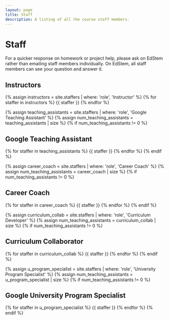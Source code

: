 ```yaml
---
layout: page
title: Staff
description: A listing of all the course staff members.
---
```


# Staff

For a quicker response on homework or project help, please ask on EdStem rather than emailing staff members individually. On EdStem, all staff members can see your question and answer it.

## Instructors

{% assign instructors = site.staffers | where: 'role', 'Instructor' %}
{% for staffer in instructors %}
{{ staffer }}
{% endfor %}


{% assign teaching_assistants = site.staffers | where: 'role', 'Google Teaching Assistant' %}
{% assign num_teaching_assistants = teaching_assistants | size %}
{% if num_teaching_assistants != 0 %}
## Google Teaching Assistant

{% for staffer in teaching_assistants %}
{{ staffer }}
{% endfor %}
{% endif %}

{% assign career_coach = site.staffers | where: 'role', 'Career Coach' %}
{% assign num_teaching_assistants = career_coach | size %}
{% if num_teaching_assistants != 0 %}
## Career Coach

{% for staffer in career_coach %}
{{ staffer }}
{% endfor %}
{% endif %}

{% assign curriculum_collab = site.staffers | where: 'role', 'Curriculum Developer' %}
{% assign num_teaching_assistants = curriculum_collab | size %}
{% if num_teaching_assistants != 0 %}
## Curriculum Collaborator

{% for staffer in curriculum_collab %}
{{ staffer }}
{% endfor %}
{% endif %}

{% assign u_program_specialist = site.staffers | where: 'role', 'University Program Specialist' %}
{% assign num_teaching_assistants = u_program_specialist | size %}
{% if num_teaching_assistants != 0 %}
## Google University Program Specialist

{% for staffer in u_program_specialist %}
{{ staffer }}
{% endfor %}
{% endif %}

<!-- ## Google TAs

{% assign google_teaching_assistants = site.staffers | where: 'role', 'GoogleTA' %}
{% for staffer in google_teaching_assistants %}
{{ staffer }}
{% endfor %} -->

<!-- {% assign teaching_assistants = site.staffers | where: 'role', 'Teaching Assistant' %}
{% assign num_teaching_assistants = teaching_assistants | size %}
{% if num_teaching_assistants != 0 %} -->
<!-- ## Teaching Assistants

{% for staffer in teaching_assistants %}
{{ staffer }}
{% endfor %}
{% endif %} -->
